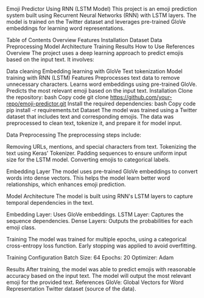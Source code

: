 Emoji Predictor Using RNN (LSTM Model)
This project is an emoji prediction system built using Recurrent Neural Networks (RNN) with LSTM layers. The model is trained on the Twitter dataset and leverages pre-trained GloVe embeddings for learning word representations.

Table of Contents
Overview
Features
Installation
Dataset
Data Preprocessing
Model Architecture
Training
Results
How to Use
References
Overview
The project uses a deep learning approach to predict emojis based on the input text. It involves:

Data cleaning
Embedding learning with GloVe
Text tokenization
Model training with RNN (LSTM)
Features
Preprocesses text data to remove unnecessary characters.
Learns word embeddings using pre-trained GloVe.
Predicts the most relevant emoji based on the input text.
Installation
Clone the repository:
bash
Copy code
git clone https://github.com/your-repo/emoji-predictor.git
Install the required dependencies:
bash
Copy code
pip install -r requirements.txt
Dataset
The model was trained using a Twitter dataset that includes text and corresponding emojis. The data was preprocessed to clean text, tokenize it, and prepare it for model input.

Data Preprocessing
The preprocessing steps include:

Removing URLs, mentions, and special characters from text.
Tokenizing the text using Keras' Tokenizer.
Padding sequences to ensure uniform input size for the LSTM model.
Converting emojis to categorical labels.

Embedding Layer
The model uses pre-trained GloVe embeddings to convert words into dense vectors. This helps the model learn better word relationships, which enhances emoji prediction.

Model Architecture
The model is built using RNN's LSTM layers to capture temporal dependencies in the text.

Embedding Layer: Uses GloVe embeddings.
LSTM Layer: Captures the sequence dependencies.
Dense Layers: Outputs the probabilities for each emoji class.

Training
The model was trained for multiple epochs, using a categorical cross-entropy loss function. Early stopping was applied to avoid overfitting.

Training Configuration
Batch Size: 64
Epochs: 20
Optimizer: Adam

Results
After training, the model was able to predict emojis with reasonable accuracy based on the input text. 
The model will output the most relevant emoji for the provided text.
References
GloVe: Global Vectors for Word Representation
Twitter dataset (source of the data).
